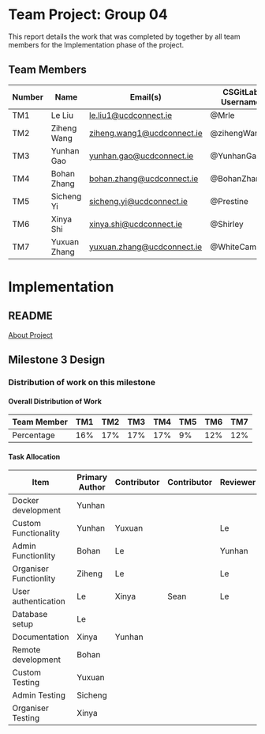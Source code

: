 # Team Project: Group 04
This report details the work that was completed by together by all team members for the Implementation phase of the project.

## Team Members
| Number | Name         | Email(s)                   | CSGitLab Username |
|--------|--------------|----------------------------|-------------------|
| TM1    | Le Liu       | le.liu1@ucdconnect.ie      | @Mrle             |
| TM2    | Ziheng Wang  | ziheng.wang1@ucdconnect.ie | @zihengWang       |     
| TM3    | Yunhan Gao   | yunhan.gao@ucdconnect.ie   | @YunhanGao        |     
| TM4    | Bohan Zhang  | bohan.zhang@ucdconnect.ie  | @BohanZhang       |     
| TM5    | Sicheng Yi   | sicheng.yi@ucdconnect.ie   | @Prestine         |     
| TM6    | Xinya Shi    | xinya.shi@ucdconnect.ie    | @Shirley          |     
| TM7    | Yuxuan Zhang | yuxuan.zhang@ucdconnect.ie | @WhiteCamellia    |

# Implementation 

## README
[About Project](/04-implementation-startexample/Event-Managament-System/README.md)




## Milestone 3 Design

### Distribution of work on this milestone
#### Overall Distribution of Work

| Team Member | TM1 | TM2 | TM3 | TM4 | TM5 | TM6 | TM7 |
|-------------|-----|-----|-----|-----|-----|-----|-----|
| Percentage  | 16% | 17%  | 17%   | 17%   | 9%   | 12%   | 12%   |

#### Task Allocation
| Item               | Primary Author | Contributor | Contributor | Reviewer |
|--------------------|-----|-----|-----|-----|
|  Docker development  | Yunhan  |     |     |      |
|  Custom Functionality | Yunhan | Yuxuan    |     |  Le   |
|  Admin  Functionlity  |  Bohan |  Le       |      | Yunhan|
|  Organiser Functionlity  | Ziheng    | Le    |      | Le |
|  User authentication  |  Le   |  Xinya| Sean |    Le|
|  Database setup     | Le  |
|  Documentation      | Xinya |   Yunhan |    |  |
|  Remote development | Bohan |
|  Custom Testing | Yuxuan|
|  Admin Testing| Sicheng|
|  Organiser Testing| Xinya|